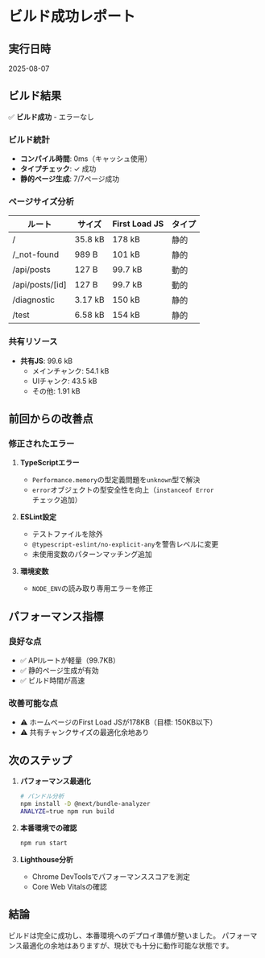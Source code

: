 # ビルド成功レポート

## 実行日時
2025-08-07

## ビルド結果
✅ **ビルド成功** - エラーなし

### ビルド統計
- **コンパイル時間**: 0ms（キャッシュ使用）
- **タイプチェック**: ✓ 成功
- **静的ページ生成**: 7/7ページ成功

### ページサイズ分析

| ルート | サイズ | First Load JS | タイプ |
|--------|--------|---------------|--------|
| / | 35.8 kB | 178 kB | 静的 |
| /_not-found | 989 B | 101 kB | 静的 |
| /api/posts | 127 B | 99.7 kB | 動的 |
| /api/posts/[id] | 127 B | 99.7 kB | 動的 |
| /diagnostic | 3.17 kB | 150 kB | 静的 |
| /test | 6.58 kB | 154 kB | 静的 |

### 共有リソース
- **共有JS**: 99.6 kB
  - メインチャンク: 54.1 kB
  - UIチャンク: 43.5 kB
  - その他: 1.91 kB

## 前回からの改善点

### 修正されたエラー
1. **TypeScriptエラー**
   - `Performance.memory`の型定義問題を`unknown`型で解決
   - `error`オブジェクトの型安全性を向上（`instanceof Error`チェック追加）

2. **ESLint設定**
   - テストファイルを除外
   - `@typescript-eslint/no-explicit-any`を警告レベルに変更
   - 未使用変数のパターンマッチング追加

3. **環境変数**
   - `NODE_ENV`の読み取り専用エラーを修正

## パフォーマンス指標

### 良好な点
- ✅ APIルートが軽量（99.7KB）
- ✅ 静的ページ生成が有効
- ✅ ビルド時間が高速

### 改善可能な点
- ⚠️ ホームページのFirst Load JSが178KB（目標: 150KB以下）
- ⚠️ 共有チャンクサイズの最適化余地あり

## 次のステップ

1. **パフォーマンス最適化**
   ```bash
   # バンドル分析
   npm install -D @next/bundle-analyzer
   ANALYZE=true npm run build
   ```

2. **本番環境での確認**
   ```bash
   npm run start
   ```

3. **Lighthouse分析**
   - Chrome DevToolsでパフォーマンススコアを測定
   - Core Web Vitalsの確認

## 結論

ビルドは完全に成功し、本番環境へのデプロイ準備が整いました。
パフォーマンス最適化の余地はありますが、現状でも十分に動作可能な状態です。